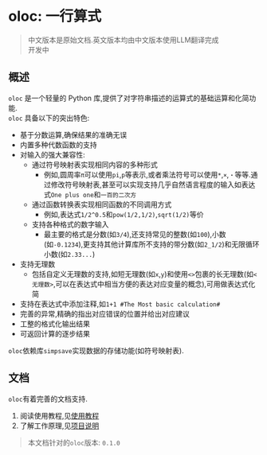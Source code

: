 # oloc: 一行算式  

> 中文版本是原始文档.英文版本均由中文版本使用LLM翻译完成  
> 开发中  

## 概述

`oloc` 是一个轻量的 Python 库,提供了对字符串描述的运算式的基础运算和化简功能.  
`oloc` 具备以下的突出特色:  

- 基于分数运算,确保结果的准确无误  
- 内置多种代数函数的支持  
- 对输入的强大兼容性:  
    - 通过符号映射表实现相同内容的多种形式  
      - 例如,圆周率`π`可以使用`pi`,`p`等表示,或者乘法符号可以使用`*`,`×`,`・`等等.通过修改符号映射表,甚至可以实现支持几乎自然语言程度的输入如表达式`One plus one`和`一百的二次方`  
    - 通过函数转换表实现相同函数的不同调用方式  
      - 例如,表达式`1/2^0.5`和`pow(1/2,1/2)`,`sqrt(1/2)`等价  
    - 支持各种格式的数字输入  
      - 最主要的格式是分数(如`3/4`),还支持常见的整数(如`100`),小数(如`-0.1234`),更支持其他计算库所不支持的带分数(如`2_1/2`)和无限循环小数(如`2.33...`)  
- 支持无理数  
  - 包括自定义无理数的支持,如短无理数(如`x`,`y`)和使用`<>`包裹的长无理数(如`<无理数>`,可以在表达式中相当方便的表达对应变量的概念),可用做表达式化简  
- 支持在表达式中添加注释,如`1+1 #The Most basic calculation#`    
- 完善的异常,精确的指出对应错误的位置并给出对应建议  
- 工整的格式化输出结果  
- 可返回计算的逐步结果  

`oloc`依赖库`simpsave`实现数据的存储功能(如符号映射表).  

## 文档  

`oloc`有着完善的文档支持.  

1. 阅读使用教程,见[使用教程](使用教程/使用教程目录.md)  
2. 了解工作原理,见[项目说明](项目说明/项目说明梗概.md)

> 本文档针对的`oloc`版本: `0.1.0`  
